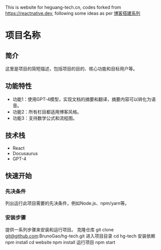This is website for heguang-tech.cn, codes forked from https://reactnative.dev, following some ideas as per [博客搭建系列](https://www.alanwang.site/posts/index/blog-guides)
# 项目名称

## 简介

这里是项目的简短描述，包括项目的目的、核心功能和目标用户等。

## 功能特性

- 功能1：使用GPT-4模型，实现文档的摘要和翻译，摘要内容可以转化为语音。
- 功能2：所有栏目都适用博客风格。
- 功能3：支持数学公式和流程图。

## 技术栈

- React
- Docusaurus
- GPT-4

## 快速开始

### 先决条件

列出运行此项目需要的先决条件，例如Node.js、npm/yarn等。

### 安装步骤

提供一系列步骤来安装和运行项目。
克隆仓库
git clone git@github.com:BrunoGao/hg-tech.git
进入项目目录
cd hg-tech
安装依赖
npm install
cd website
npm install
运行项目
npm start